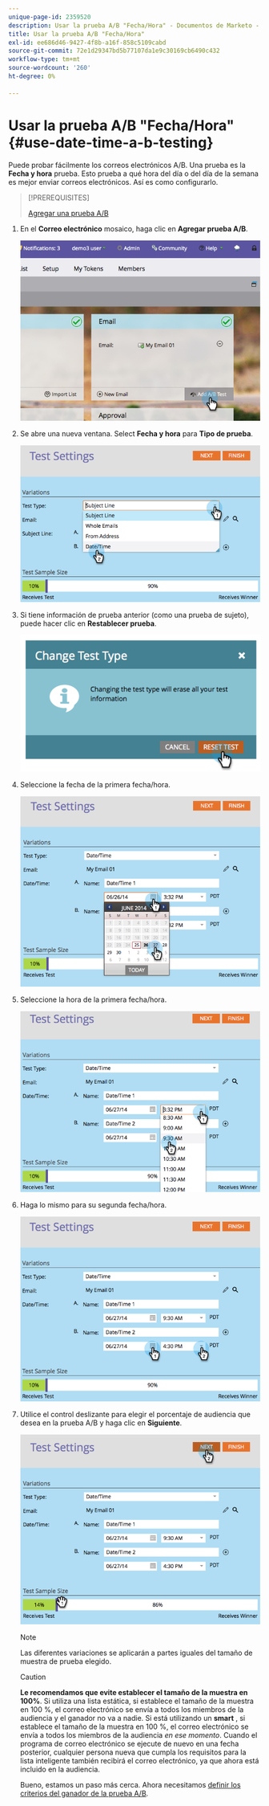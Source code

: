 ```yaml
---
unique-page-id: 2359520
description: Usar la prueba A/B "Fecha/Hora" - Documentos de Marketo - Documentación del producto
title: Usar la prueba A/B "Fecha/Hora"
exl-id: ee686d46-9427-4f8b-a16f-858c5109cabd
source-git-commit: 72e1d29347bd5b77107da1e9c30169cb6490c432
workflow-type: tm+mt
source-wordcount: '260'
ht-degree: 0%

---
```


# Usar la prueba A/B &quot;Fecha/Hora&quot; {#use-date-time-a-b-testing}

Puede probar fácilmente los correos electrónicos A/B. Una prueba es la **Fecha y hora** prueba. Esto prueba a qué hora del día o del día de la semana es mejor enviar correos electrónicos. Así es como configurarlo.

>[!PREREQUISITES]
>
>[Agregar una prueba A/B](/help/marketo/product-docs/email-marketing/email-programs/email-program-actions/email-test-a-b-test/add-an-a-b-test.md)

1. En el **Correo electrónico** mosaico, haga clic en **Agregar prueba A/B**.

   ![](assets/image2014-9-12-15-3a41-3a3.png)

1. Se abre una nueva ventana. Select **Fecha y hora** para **Tipo de prueba**.

   ![](assets/image2014-9-12-15-3a41-3a12.png)

1. Si tiene información de prueba anterior (como una prueba de sujeto), puede hacer clic en **Restablecer prueba**.

   ![](assets/image2014-9-12-15-3a41-3a19.png)

1. Seleccione la fecha de la primera fecha/hora.

   ![](assets/image2014-9-12-15-3a41-3a26.png)

1. Seleccione la hora de la primera fecha/hora.

   ![](assets/image2014-9-12-15-3a41-3a33.png)

1. Haga lo mismo para su segunda fecha/hora.

   ![](assets/image2014-9-12-15-3a41-3a40.png)

1. Utilice el control deslizante para elegir el porcentaje de audiencia que desea en la prueba A/B y haga clic en **Siguiente**.

   ![](assets/image2014-9-12-15-3a41-3a53.png)

   >[!NOTE]
   >
   >Las diferentes variaciones se aplicarán a partes iguales del tamaño de muestra de prueba elegido.

   >[!CAUTION]
   >
   >**Le recomendamos que evite establecer el tamaño de la muestra en 100%**. Si utiliza una lista estática, si establece el tamaño de la muestra en 100 %, el correo electrónico se envía a todos los miembros de la audiencia y el ganador no va a nadie. Si está utilizando un **smart** , si establece el tamaño de la muestra en 100 %, el correo electrónico se envía a todos los miembros de la audiencia _en ese momento_. Cuando el programa de correo electrónico se ejecute de nuevo en una fecha posterior, cualquier persona nueva que cumpla los requisitos para la lista inteligente también recibirá el correo electrónico, ya que ahora está incluido en la audiencia.

   Bueno, estamos un paso más cerca. Ahora necesitamos [definir los criterios del ganador de la prueba A/B](/help/marketo/product-docs/email-marketing/email-programs/email-program-actions/email-test-a-b-test/define-the-a-b-test-winner-criteria.md).
